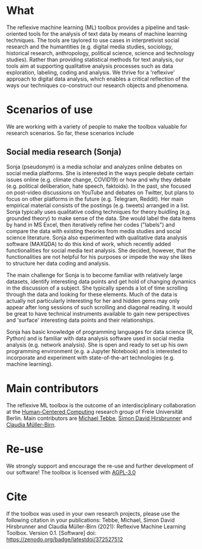 # What
The reflexive machine learning (ML) toolbox provides a pipeline and task-oriented tools for the analysis of text data by means of machine learning techniques.
The tools are taylored to use cases in interpretivist social research and the humantities (e.g. digital media studies, sociology, historical research, anthropology, political science, science and technology studies). Rather than providing statistical methods for text analysis, our tools aim at supporting qualitative analysis processes such as data exploration, labeling, coding and analysis. We thrive for a 'reflexive' approach to digital data analysis, which enables a critical reflection of the ways our techniques co-construct our research objects and phenomena.

# Scenarios of use

We are working with a variety of people to make the toolbox valuable for research scenarios. So far, these scenarios include

## Social media research (Sonja)
Sonja (pseudonym) is a media scholar and analyzes online debates on social media platforms. She is interested in the ways people debate certain issues online (e.g. climate change, COVID19) or how and why they debate (e.g. political deliberation, hate speech, faktoids). In the past, she focused on post-video discussions on YouTube and debates on Twitter, but plans to focus on other platforms in the future (e.g. Telegram, Reddit). Her main empirical material consists of the postings (e.g. tweets) arranged in a list. Sonja typically uses qualitative coding techniques for theory buidling (e.g. grounded theory) to make sense of the data. She would label the data items by hand in MS Excel, then iteratively refine her codes ("labels") and compare the data with existing theories from media studies and social science literature. Sonja also experimented with qualitative data analysis software (MAXQDA) to do this kind of work, which recently added functionalities for social media text analysis. She decided, however, that the functionalities are not helpful for his purposes or impede the way she likes to structure her data coding and analysis.  

The main challenge for Sonja is to become familiar with relatively large datasets, identify interesting data points and get hold of changing dynamics in the discussion of a subject. She typically spends a lot of time scrolling through the data and looking for these elements. Much of the data is actually not particularly interesting for her and hidden gems may only appear after long sessions of such scrolling and diagonal reading. It would be great to have technical instruments available to gain new perspectives and 'surface' interesting data points and their relationships.

Sonja has basic knowledge of programming languages for data science (R, Python) and is familiar with data analysis software used in social media analysis (e.g. network analysis). She is open and ready to set up his own programming environment (e.g. a Jupyter Notebook) and is interested to incorporate and experiment with state-of-the-art technologies (e.g. machine learning).



# Main contributors
The reflexive ML toolbox is the outcome of an interdisciplinary collaboration at the [Human-Centered Computing](https://www.mi.fu-berlin.de/en/inf/groups/hcc/index.html) research group of Freie Universität Berlin. 
Main contributors are [Michael Tebbe](https://www.mi.fu-berlin.de/en/inf/groups/hcc/members/researchers/tebbe.html), [Simon David Hirsbrunner](https://www.mi.fu-berlin.de/en/inf/groups/hcc/members/researchers/hirsbrunner.html) and [Claudia Müller-Birn](https://www.mi.fu-berlin.de/en/inf/groups/hcc/members/professor/mueller-birn.html).

# Re-use
We strongly support and encourage the re-use and further development of our software!
The toolbox is licensed with [AGPL-3.0](https://github.com/FUB-HCC/Reflexive-Machine-Learning-Toolbox/blob/main/LICENSE)

# Cite
If the toolbox was used in your own research projects, please use the following citation in your publications:
Tebbe, Michael, Simon David Hirsbrunner and Claudia Müller-Birn (2021): Reflexive Machine Learning Toolbox. Version 0.1. [Software] doi: https://zenodo.org/badge/latestdoi/372527512<br>

